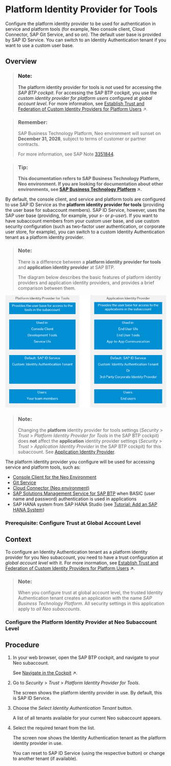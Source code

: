 <!-- loio80edbe70b8f3478d8a59c21a91a47aa6 -->

# Platform Identity Provider for Tools

Configure the platform identity provider to be used for authentication in service and platform tools \(for example, Neo console client, Cloud Connector, SAP Git Service, and so on\). The default user base is provided by SAP ID Service. You can switch to an Identity Authentication tenant if you want to use a custom user base.

<a name="concept_pnx_wmb_r1b"/>

<!-- concept\_pnx\_wmb\_r1b -->

## Overview

> ### Note:  
> The platform identity provider for tools is *not* used for accessing the *SAP BTP cockpit*. For accessing the SAP BTP cockpit, you use the *custom identity provider for platform users* configured at *global account level*. For more information, see [Establish Trust and Federation of Custom Identity Providers for Platform Users](https://help.sap.com/viewer/65de2977205c403bbc107264b8eccf4b/Cloud/en-US/c36898473d704e07a33268c9f9d29515.html "You want to use a custom identity provider for the platform users of SAP BTP in different environments and at the different account levels: global account, directory, and subaccount. By default, platform users in multi-environment subaccounts are users in the default identity provider.") :arrow_upper_right:.

> ### Remember:  
> SAP Business Technology Platform, Neo environment will sunset on **December 31, 2028**, subject to terms of customer or partner contracts.
> 
> For more information, see SAP Note [3351844](https://me.sap.com/notes/3351844).

> ### Tip:  
> **This documentation refers to SAP Business Technology Platform, Neo environment. If you are looking for documentation about other environments, see [SAP Business Technology Platform](https://help.sap.com/viewer/65de2977205c403bbc107264b8eccf4b/Cloud/en-US/6a2c1ab5a31b4ed9a2ce17a5329e1dd8.html "SAP Business Technology Platform (SAP BTP) is an integrated offering comprised of the following technology portfolios: application development; process automation; integration; data, analytics, and enterprise planning; artificial intelligence. The platform offers users the ability to turn data into business value, compose end-to-end business processes, connect entire IT landscapes, and personalize, build and extend SAP applications. This reduces the overall total cost of ownership maintaining SAP landscapes and third-party software across end-to-end business processes.") :arrow_upper_right:.**

By default, the console client, and service and platform tools are configured to use SAP ID Service as the **platform identity provider for tools** \(providing the user base for subaccount members\). SAP ID Service, however, uses the SAP user base \(providing, for example, your *s-* or *p-user*\). If you want to have subaccount members from your custom user base, and use custom security configuration \(such as two-factor user authentication, or corporate user store, for example\), you can switch to a custom Identity Authentication tenant as a platform identity provider.

> ### Note:  
> There is a difference between a **platform identity provider for tools** and **application identity provider** at SAP BTP.
> 
> The diagram below describes the basic features of platform identity providers and application identity providers, and provides a brief comparison between them.

![](images/Platform_and_App_IDP_634fed7.png)

> ### Note:  
> Changing the **platform** identity provider for tools settings \(*Security* \> *Trust* \> *Platform Identity Provider for Tools* in the SAP BTP cockpit\) does **not** affect the **application** identity provider settings \(*Security* \> *Trust* \> *Application Identity Provider* in the SAP BTP cockpit\) for this subaccount. See [Application Identity Provider](application-identity-provider-dc61853.md#loiodc618538d97610148155d97dcd123c24).

The platform identity provider you configure will be used for accessing service and platform tools, such as:

-   [Console Client for the Neo Environment](../50-administration-and-ops-neo/console-client-for-the-neo-environment-7613230.md)
-   [Git Service](https://help.sap.com/docs/git-service?version=Cloud)
-   [Cloud Connector \(Neo environment\)](https://help.sap.com/docs/connectivity/sap-btp-connectivity-neo/cloud-connector-neo-environment?version=Cloud)
-   [SAP Solutions Management Service for SAP BTP](https://help.sap.com/docs/btp/sap-btp-neo-environment/configuring-access-to-sap-solution-lifecycle-management-service?version=Cloud) when BASIC \(user name and password\) authentication is used in applications
-   SAP HANA system from SAP HANA Studio \(see [Tutorial: Add an SAP HANA System](https://help.sap.com/docs/SAP_HANA_PLATFORM/52715f71adba4aaeb480d946c742d1f6/abedb1c22b0746a8a44a38b810c99b58.html)\)

<a name="task_gzt_ltv_jcc"/>

<!-- task\_gzt\_ltv\_jcc -->

### Prerequisite: Configure Trust at Global Account Level



<a name="task_gzt_ltv_jcc__context_hzt_ltv_jcc"/>

## Context

To configure an Identity Authentication tenant as a platform identity provider for you Neo subaccount, you need to have a trust configuration at *global account level* with it. For more inormation, see [Establish Trust and Federation of Custom Identity Providers for Platform Users](https://help.sap.com/viewer/65de2977205c403bbc107264b8eccf4b/Cloud/en-US/c36898473d704e07a33268c9f9d29515.html "You want to use a custom identity provider for the platform users of SAP BTP in different environments and at the different account levels: global account, directory, and subaccount. By default, platform users in multi-environment subaccounts are users in the default identity provider.") :arrow_upper_right:.

> ### Note:  
> When you configure trust at global account level, the trusted Identity Authentication tenant creates an application with the name *SAP Business Technology Platform*. All security settings in this application apply to *all Neo subaccounts*.

<a name="task_o2r_svc_lxb"/>

<!-- task\_o2r\_svc\_lxb -->

### Configure the Platform Identity Provider at Neo Subaccount Level



<a name="task_o2r_svc_lxb__steps_pjc_1wc_lxb"/>

## Procedure

1.  In your web browser, open the SAP BTP cockpit, and navigate to your Neo subaccount.

    See [Navigate in the Cockpit](https://help.sap.com/viewer/65de2977205c403bbc107264b8eccf4b/Cloud/en-US/0874895f1f78459f9517da55a11ffebd.html "Learn how to navigate to your global accounts, directories, and subaccounts in the SAP BTP cockpit.") :arrow_upper_right:.

2.  Go to *Security* \> *Trust* \> *Platform Identity Provider for Tools*.

    The screen shows the platform identity provider in use. By default, this is SAP ID Service.

3.  Choose the *Select Identity Authentication Tenant* button.

    A list of all tenants available for your current Neo subaccount appears.

4.  Select the required tenant from the list.

    The screen now shows the Identity Authentication tenant as the platform identity provider in use.

    You can reset to SAP ID Service \(using the respective button\) or change to another tenant \(if available\).


